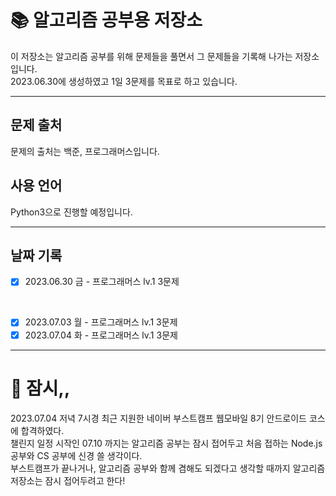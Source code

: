 # 📚 알고리즘 공부용 저장소

이 저장소는 알고리즘 공부를 위해 문제들을 풀면서 그 문제들을 기록해 나가는 저장소입니다.  
2023.06.30에 생성하였고 1일 3문제를 목표로 하고 있습니다.  

---

## 문제 출처
문제의 출처는 백준, 프로그래머스입니다.  

## 사용 언어
Python3으로 진행할 예정입니다.

---

## 날짜 기록
- [x] 2023.06.30 금 - 프로그래머스 lv.1 3문제

<br>

- [x] 2023.07.03 월 - 프로그래머스 lv.1 3문제
- [x] 2023.07.04 화 - 프로그래머스 lv.1 3문제

---
# 🐣 잠시,,

2023.07.04 저녁 7시경 최근 지원한 네이버 부스트캠프 웹모바일 8기 안드로이드 코스에 합격하였다.  
챌린지 일정 시작인 07.10 까지는 알고리즘 공부는 잠시 접어두고 처음 접하는 Node.js 공부와 CS 공부에 신경 쓸 생각이다.  
부스트캠프가 끝나거나, 알고리즘 공부와 함께 겸해도 되겠다고 생각할 때까지 알고리즘 저장소는 잠시 접어두려고 한다!
